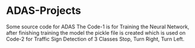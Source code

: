 # ADAS-Projects
Some source code for ADAS
The Code-1 is for Training the Neural Network, after finishing training the model the pickle file is created which is used on Code-2 for Traffic Sign Detection of 3 Classes Stop, Turn Right, Turn Left.
